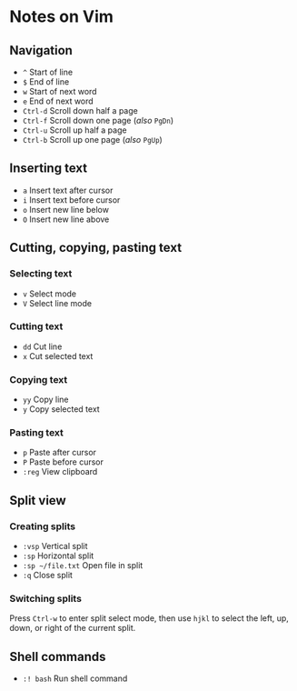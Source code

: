# Notes on Vim

## Navigation
*   `^` Start of line
*   `$` End of line
*   `w` Start of next word
*   `e` End of next word
*   `Ctrl-d` Scroll down half a page
*   `Ctrl-f` Scroll down one page (*also* `PgDn`)
*   `Ctrl-u` Scroll up half a page
*   `Ctrl-b` Scroll up one page (*also* `PgUp`)

## Inserting text
*   `a` Insert text after cursor
*   `i` Insert text before cursor
*   `o` Insert new line below
*   `O` Insert new line above

## Cutting, copying, pasting text
### Selecting text
*   `v` Select mode
*   `V` Select line mode
### Cutting text
*   `dd` Cut line
*   `x` Cut selected text
### Copying text
*   `yy` Copy line
*   `y` Copy selected text
### Pasting text
*   `p` Paste after cursor
*   `P` Paste before cursor
*   `:reg` View clipboard

## Split view
### Creating splits
*   `:vsp` Vertical split
*   `:sp` Horizontal split
*   `:sp ~/file.txt` Open file in split
*   `:q` Close split
### Switching splits
Press `Ctrl-w` to enter split select mode, then use `hjkl` to select the left,
up, down, or right of the current split.

## Shell commands
*   `:! bash` Run shell command 
